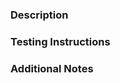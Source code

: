 ### Description
<!-- Provide a description of what your changes do. -->

### Testing Instructions
<!-- Give us step by step instructions on how to test your changes. -->

### Additional Notes
<!-- Anything else that will help us test the pull request. -->
